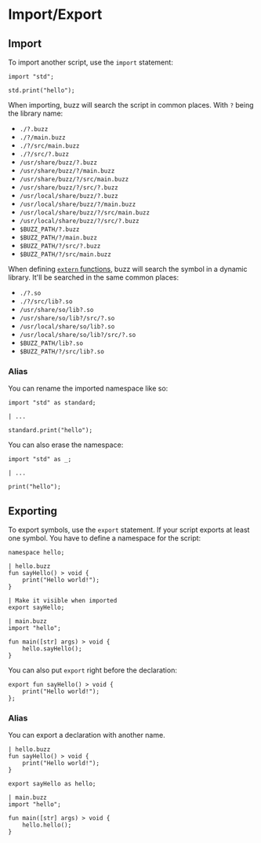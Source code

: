 # Import/Export

## Import

To import another script, use the `import` statement:
```buzz
import "std";

std.print("hello");
```

When importing, buzz will search the script in common places. With `?` being the library name:
- `./?.buzz`
- `./?/main.buzz`
- `./?/src/main.buzz`
- `./?/src/?.buzz`
- `/usr/share/buzz/?.buzz`
- `/usr/share/buzz/?/main.buzz`
- `/usr/share/buzz/?/src/main.buzz`
- `/usr/share/buzz/?/src/?.buzz`
- `/usr/local/share/buzz/?.buzz`
- `/usr/local/share/buzz/?/main.buzz`
- `/usr/local/share/buzz/?/src/main.buzz`
- `/usr/local/share/buzz/?/src/?.buzz`
- `$BUZZ_PATH/?.buzz`
- `$BUZZ_PATH/?/main.buzz`
- `$BUZZ_PATH/?/src/?.buzz`
- `$BUZZ_PATH/?/src/main.buzz`

When defining [`extern` functions](/guide/calling-native-code.html), buzz will search the symbol in a dynamic library. It'll be searched in the same common places:
- `./?.so`
- `./?/src/lib?.so`
- `/usr/share/so/lib?.so`
- `/usr/share/so/lib?/src/?.so`
- `/usr/local/share/so/lib?.so`
- `/usr/local/share/so/lib?/src/?.so`
- `$BUZZ_PATH/lib?.so`
- `$BUZZ_PATH/?/src/lib?.so`

### Alias
You can rename the imported namespace like so:
```buzz
import "std" as standard;

| ...

standard.print("hello");
```

You can also erase the namespace:
```buzz
import "std" as _;

| ...

print("hello");
```

## Exporting

To export symbols, use the `export` statement. If your script exports at least one symbol. You have to define a namespace for the script:

```buzz
namespace hello;

| hello.buzz
fun sayHello() > void {
    print("Hello world!");
}

| Make it visible when imported
export sayHello;
```

```buzz
| main.buzz
import "hello";

fun main([str] args) > void {
    hello.sayHello();
}
```

You can also put `export` right before the declaration:
```buzz
export fun sayHello() > void {
    print("Hello world!");
};
```

### Alias
You can export a declaration with another name.
```buzz
| hello.buzz
fun sayHello() > void {
    print("Hello world!");
}

export sayHello as hello;
```

```buzz
| main.buzz
import "hello";

fun main([str] args) > void {
    hello.hello();
}
```
